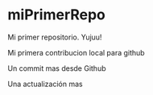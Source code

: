 # miPrimerRepo
Mi primer repositorio. Yujuu!

Mi primera contribucion local para github

Un commit mas desde Github

Una actualización mas

